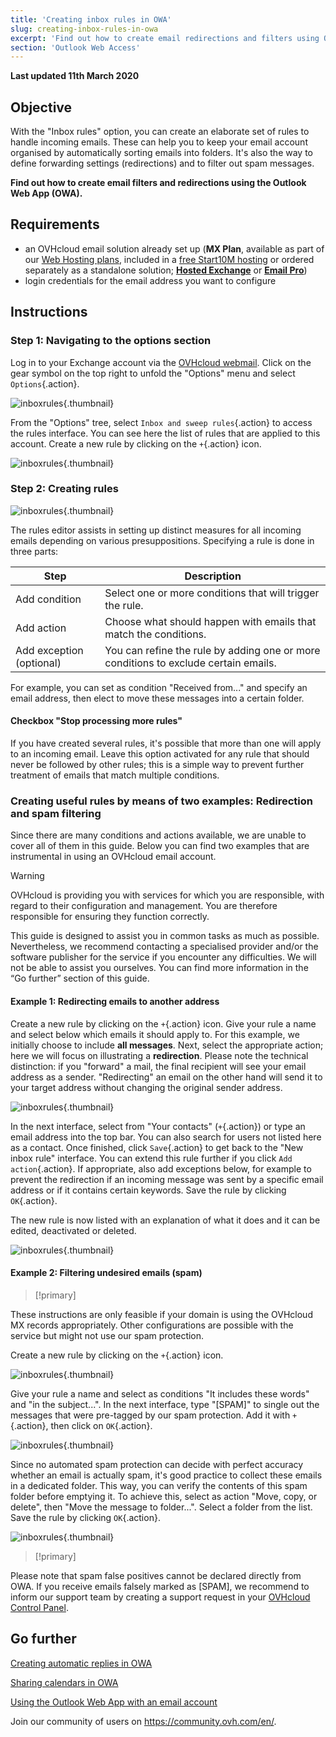 ```yaml
---
title: 'Creating inbox rules in OWA'
slug: creating-inbox-rules-in-owa
excerpt: 'Find out how to create email redirections and filters using OWA'
section: 'Outlook Web Access'
---
```


**Last updated 11th March 2020**


## Objective

With the "Inbox rules" option, you can create an elaborate set of rules to handle incoming emails. These can help you to keep your email account organised by automatically sorting emails into folders. It's also the way to define forwarding settings (redirections) and to filter out spam messages.

**Find out how to create email filters and redirections using the Outlook Web App (OWA).**


## Requirements

- an OVHcloud email solution already set up (**MX Plan**, available as part of our [Web Hosting plans](https://www.ovh.co.uk/web-hosting), included in a [free Start10M hosting](https://www.ovh.co.uk/domains/start10m_hosting_offer.xml) or ordered separately as a standalone solution; [**Hosted Exchange**](https://www.ovh.co.uk/emails/hosted-exchange) or [**Email Pro**](https://www.ovh.co.uk/emails/email-pro))
- login credentials for the email address you want to configure


## Instructions

### Step 1: Navigating to the options section

Log in to your Exchange account via the [OVHcloud webmail](https://www.ovh.co.uk/mail). Click on the gear symbol on the top right to unfold the "Options" menu and select `Options`{.action}.

![inboxrules](images/exchange-rules-step1.png){.thumbnail}

From the "Options" tree, select `Inbox and sweep rules`{.action} to access the rules interface. You can see here the list of rules that are applied to this account. Create a new rule by clicking on the `+`{.action} icon.

![inboxrules](images/exchange-rules-step2.png){.thumbnail}

### Step 2: Creating rules

![inboxrules](images/exchange-rules-step3.png){.thumbnail}

The rules editor assists in setting up distinct measures for all incoming emails depending on various presuppositions. Specifying a rule is done in three parts:

|Step|Description|
|---|---|
|Add condition|Select one or more conditions that will trigger the rule.|
|Add action|Choose what should happen with emails that match the conditions.|
|Add exception (optional)|You can refine the rule by adding one or more conditions to exclude certain emails.|

For example, you can set as condition "Received from..." and specify an email address, then elect to move these messages into a certain folder.

#### Checkbox "Stop processing more rules"

If you have created several rules, it's possible that more than one will apply to an incoming email. Leave this option activated for any rule that should never be followed by other rules; this is a simple way to prevent further treatment of emails that match multiple conditions.

### Creating useful rules by means of two examples: Redirection and spam filtering 

Since there are many conditions and actions available, we are unable to cover all of them in this guide. Below you can find two examples that are instrumental in using an OVHcloud email account. 

> [!warning]
>OVHcloud is providing you with services for which you are responsible, with regard to their configuration and management. You are therefore responsible for ensuring they function correctly.
>
>This guide is designed to assist you in common tasks as much as possible. Nevertheless, we recommend contacting a specialised provider and/or the software publisher for the service if you encounter any difficulties. We will not be able to assist you ourselves. You can find more information in the “Go further” section of this guide.
>

#### Example 1: Redirecting emails to another address

Create a new rule by clicking on the `+`{.action} icon. Give your rule a name and select below which emails it should apply to. For this example, we initially choose to include **all messages**. Next, select the appropriate action; here we will focus on illustrating a **redirection**. Please note the technical distinction: if you "forward" a mail, the final recipient will see your email address as a sender. "Redirecting" an email on the other hand will send it to your target address without changing the original sender address. 

![inboxrules](images/exchange-rules-step4.png){.thumbnail}

In the next interface, select from "Your contacts" (`+`{.action}) or type an email address into the top bar. You can also search for users not listed here as a contact. Once finished, click `Save`{.action} to get back to the "New inbox rule" interface. You can extend this rule further if you click `Add action`{.action}. If appropriate, also add exceptions below, for example to prevent the redirection if an incoming message was sent by a specific email address or if it contains certain keywords. Save the rule by clicking `OK`{.action}.

The new rule is now listed with an explanation of what it does and it can be edited, deactivated or deleted.

![inboxrules](images/redirection_rulebis.gif){.thumbnail}


#### Example 2: Filtering undesired emails (spam)

> [!primary]
>
These instructions are only feasible if your domain is using the OVHcloud MX records appropriately. Other configurations are possible with the service but might not use our spam protection.
>

Create a new rule by clicking on the `+`{.action} icon.

![inboxrules](images/exchange-rules-step7.png){.thumbnail}

Give your rule a name and select as conditions "It includes these words" and "in the subject...". In the next interface, type "[SPAM]" to single out the messages that were pre-tagged by our spam protection. Add it with `+`{.action}, then click on `OK`{.action}.

![inboxrules](images/exchange-rules-step8.png){.thumbnail}

Since no automated spam protection can decide with perfect accuracy whether an email is actually spam, it's good practice to collect these emails in a dedicated folder. This way, you can verify the contents of this spam folder before emptying it. To achieve this, select as action "Move, copy, or delete", then "Move the message to folder...". Select a folder from the list. Save the rule by clicking `OK`{.action}.

![inboxrules](images/exchange-rules-step9_2.png){.thumbnail}


> [!primary]
>
Please note that spam false positives cannot be declared directly from OWA. If you receive emails falsely marked as [SPAM], we recommend to inform our support team by creating a support request in your [OVHcloud Control Panel](https://www.ovh.com/manager/dedicated/#/support/tickets/new).  
>


## Go further

[Creating automatic replies in OWA](https://docs.ovh.com/gb/en/microsoft-collaborative-solutions/exchange_2016_how_to_set_up_automatic_replies_in_owa)

[Sharing calendars in OWA](https://docs.ovh.com/gb/en/microsoft-collaborative-solutions/exchange_2016_how_to_share_calendars_via_owa/)

[Using the Outlook Web App with an email account](https://docs.ovh.com/gb/en/emails/using-owa)

Join our community of users on <https://community.ovh.com/en/>.